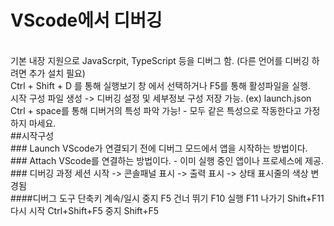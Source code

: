 # VScode에서 디버깅
</br>
기본 내장 지원으로 JavaScrpit, TypeScript 등을 디버그 함. (다른 언어를 디버깅 하려면 추가 설치 필요)
</br>
Ctrl + Shift + D 를 통해 실행보기 창 에서 선택하거나 F5를 통해 활성파일을 실행.
</br>
시작 구성 파일 생성 -> 디버깅 설정 및 세부정보 구성 저장 가능. (ex) launch.json
</br>
Ctrl + space를 통해 디버거의 특성 파악 가능! - 모두 같은 특성으로 작동한다고 가정하지 마세요.
</br>
##시작구성
</br>
### Launch
VScode가 연결되기 전에 디버그 모드에서 앱을 시작하는 방법이다.
</br>
### Attach
VScode를 연결하는 방법이다. - 이미 실행 중인 앱이나 프로세스에 제공.
</br>
### 디버깅 과정
세션 시작 -> 콘솔패널 표시 -> 출력 표시 -> 상태 표시줄의 색상 변경됨
</br>
####디버그 도구 단축키
계속/일시 중지 F5
건너 뛰기 F10
실행 F11
나가기 Shift+F11
다시 시작 Ctrl+Shift+F5
중지 Shift+F5